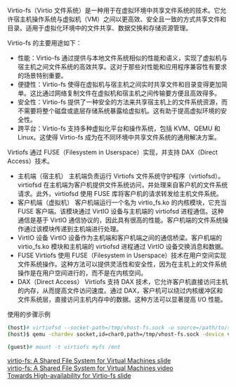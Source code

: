Virtio-fs（Virtio 文件系统）是一种用于在虚拟环境中共享文件系统的技术。它允许宿主机操作系统与虚拟机（VM）之间以更高效、安全且一致的方式共享文件和目录。适用于虚拟化环境中的文件共享、数据交换和存储资源管理。

Virtio-fs 的主要用途如下：
* 性能：Virtio-fs 通过提供与本地文件系统相似的性能和语义，实现了虚拟机与宿主机之间文件系统的高效共享。这对于那些对性能和应用程序兼容性有要求的场景特别重要。
* 便捷性：Virtio-fs 使得在虚拟机与宿主机之间实时共享文件和目录变得更加简单。这比通过网络复制文件在虚拟机和宿主机之间传输要方便且高效得多。
* 安全性：Virtio-fs 提供了一种安全的方法来共享宿主机上的文件系统资源，而不需要将整个磁盘或底层存储系统暴露给虚拟机。这有助于提高虚拟环境的安全性。
* 跨平台：Virtio-fs 支持多种虚拟化平台和操作系统，包括 KVM、QEMU 和 Linux。这使得 Virtio-fs 成为在不同环境中共享文件系统的通用解决方案。

Virtiofs 通过 FUSE（Filesystem in Userspace）实现，并支持 DAX（Direct Access）技术。
* 主机端（宿主机）
主机端负责运行 Virtiofs 文件系统守护程序（virtiofsd）。virtiofsd 在主机端为客户机提供文件系统访问，并处理来自客户机的文件系统请求。此外，virtiofsd 使用 FUSE 库将客户机的请求转发给主机文件系统。
* 客户机端（虚拟机）
客户机端运行一个名为 virtio_fs.ko 的内核模块，它充当 FUSE 客户端。该模块通过 VirtIO 设备与主机端的 virtiofsd 进程通信。这种通信是基于 VirtIO 通信协议的，因此具有很高的性能。客户机端的文件系统操作通过该模块传递到主机端进行处理。
* VirtIO 设备
VirtIO 设备作为主机端和客户机端之间的通信桥梁。客户机端的 virtio_fs.ko 模块和主机端的 virtiofsd 进程通过 VirtIO 设备交换消息和数据。
* FUSE
Virtiofs 使用 FUSE（Filesystem in Userspace）技术在用户空间实现文件系统操作。这种方法可以提供灵活性和安全性，因为在主机上的文件系统操作是在用户空间进行的，而不是在内核空间。
* DAX（Direct Access）
Virtiofs 支持 DAX 技术，它允许客户机直接访问主机的内存，从而提高文件访问速度。通过 DAX，客户机可以绕过内核缓冲区和文件系统层，直接访问主机内存中的数据。这种方法可以显著提高 I/O 性能。

使用的步骤示例
```sh
(host)# virtiofsd --socket-path=/tmp/vhost-fs.sock -o source=/path/to/shared/dir
(host)$ qemu -chardev socket,id=char0,path=/tmp/vhost-fs.sock -device vhost-user-fs-pci,chardev=char0,tag=myfs

(guest)# mount -t virtiofs myfs /mnt
```


[virtio-fs: A Shared File System for Virtual Machines slide](https://static.sched.com/hosted_files/kvmforum2019/ff/virtio-fs_%20A%20Shared%20File%20System%20for%20Virtual%20Machines.pdf)  
[virtio-fs: A Shared File System for Virtual Machines video](https://www.youtube.com/watch?v=969sXbNX01U)  
[Towards High-availability for Virtio-fs slide](https://static.sched.com/hosted_files/kvmforum2021/58/virtiofs_ha_jiachen.pdf)  

